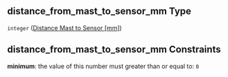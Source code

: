 ## distance_from_mast_to_sensor_mm Type

`integer` ([Distance Mast to Sensor \[mm\]](iea43_wra_data_model-properties-measurement-location-measurement-location-properties-measurement-point-measurement-point-properties-mounting-arrangement-mounting-arrangement-properties-distance-mast-to-sensor-mm.md))

## distance_from_mast_to_sensor_mm Constraints

**minimum**: the value of this number must greater than or equal to: `0`

